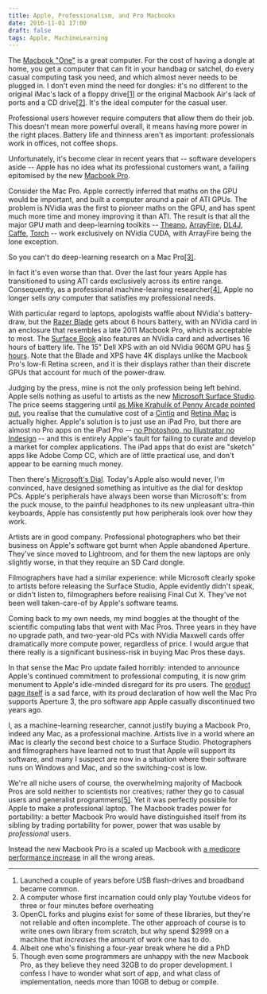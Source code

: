 ```yaml
---
title: Apple, Professionalism, and Pro Macbooks
date: 2016-11-01 17:00
draft: false
tags: Apple, MachineLearning
---
```


The [Macbook "One"](http://www.apple.com/macbook/) is a great computer. For the cost of having a dongle at home, you get a computer that can fit in your handbag or satchel, do every casual computing task you need, and which almost never needs to be plugged in. I don't even mind the need for dongles: it's no different to the original iMac's lack of a floppy drive[[1]](#fn-usb-thumb) or the original Macbook Air's lack of ports and a CD drive[[2]](#fn-air-youtube). It's the ideal computer for the casual user.

Professional users however require computers that allow them do their job. This doesn't mean more powerful overall, it means having more power in the right places. Battery life and thinness aren't as important: professionals work in offices, not coffee shops.

Unfortunately, it's become clear in recent years that -- software developers aside -- Apple has no idea what its professional customers want, a failing epitomised by the new [Macbook Pro](https://www.apple.com/macbook-pro/).

Consider the Mac Pro. Apple correctly inferred that maths on the GPU would be important, and built a computer around a pair of ATI GPUs. The problem is NVidia was the first to pioneer maths on the GPU, and has spent much more time and money improving it than ATI. The result is that all the major GPU math and deep-learning toolkits -- [Theano](http://deeplearning.net/software/theano/), [ArrayFire](http://arrayfire.com),  [DL4J](https://deeplearning4j.org), [Caffe](http://caffe.berkeleyvision.org), [Torch](http://torch.ch) -- work exclusively on NVidia CUDA, with ArrayFire being the lone exception.

So you can't do deep-learning research on a Mac Pro[[3]](#fn-from-scratch).

In fact it's even worse than that. Over the last four years Apple has transitioned to using ATI cards exclusively across its entire range. Consequently, as a professional machine-learning researcher[[4]](#fn-career), Apple no longer sells *any* computer that satisfies my professional needs.

With particular regard to laptops, apologists waffle about NVidia's battery-draw, but the [Razer Blade](http://www.razerzone.com/gaming-systems/razer-blade) gets about 6 hours battery, with an NVidia card in an enclosure that resembles a late 2011 Macbook Pro, which is acceptable to most. The [Surface Book](https://www.microsoft.com/en-us/surface/devices/surface-book) also features an NVidia card and advertises 16 hours of battery life. The 15" Dell XPS with an old NVidia 960M GPU has [5 hours](https://www.engadget.com/2016/04/06/dell-xps-15-review/). Note that the Blade and XPS have 4K displays unlike the Macbook Pro's low-fi Retina screen, and it is their displays rather than their discrete GPUs that account for much of the power-draw.

Judging by the press, mine is not the only profession being left behind. Apple sells nothing as useful to artists as the new [Microsoft Surface Studio](https://www.microsoft.com/en-us/surface/devices/surface-studio). The price seems staggering until [as Mike Krahulik of Penny Arcade pointed out](https://www.penny-arcade.com/news/post/2016/10/26/the-surface-studio), you realise that the cumulative cost of a [Cintiq](http://www.wacom.com/en-us/products/pen-displays) and [Retina iMac](https://www.apple.com/imac) is actually higher. Apple's solution is to just use an iPad Pro, but there are almost no Pro apps on the iPad Pro -- [no Photoshop, no Illustrator no Indesign](http://www.digitalartsonline.co.uk/news/creative-hardware/why-apple-ipad-pro-isnt-right-for-pro-artists-designers-yet/) -- and this is entirely Apple's fault for failing to curate and develop a market for complex applications. The iPad apps that do exist are "sketch" apps like Adobe Comp CC, which are of little practical use, and don't appear to be earning much money.

Then there's [Microsoft's Dial](http://www.wacom.com/en-us/products/pen-displays). Today's Apple also would never, I'm convinced, have designed something as intuitive as the dial for desktop PCs. Apple's peripherals have always been worse than Microsoft's: from the puck mouse, to the painful headphones to its new unpleasant ultra-thin keyboards, Apple has consistently put how peripherals look over how they work.

Artists are in good company. Professional photographers who bet their business on Apple's software got burnt when Apple abandoned Aperture. They've since moved to Lightroom, and for them the new laptops are only slightly worse, in that they require an SD Card dongle.

Filmographers have had a similar experience: while Microsoft clearly spoke to artists before releasing the Surface Studio, Apple evidently didn't speak, or didn't listen to, filmographers before realising Final Cut X. They've not been well taken-care-of by Apple's software teams.

Coming back to my own needs, my mind boggles at the thought of the scientific computing labs that went with Mac Pros. Three years in they have no upgrade path, and two-year-old PCs with NVidia Maxwell cards offer dramatically more compute power, regardless of price. I would argue that there really is a significant business-risk in buying Mac Pros these days.

In that sense the Mac Pro update failed horribly: intended to announce Apple's continued commitment to professional computing, it is now grim monument to Apple's idle-minded disregard for its pro users. The [product page itself](http://www.apple.com/mac-pro/performance/) is a sad farce, with its proud declaration of how well the Mac Pro supports Aperture 3, the pro software app Apple casually discontinued two years ago.

I, as a machine-learning researcher, cannot justify buying a Macbook Pro, indeed any Mac, as a professional machine. Artists live in a world where an iMac is clearly the second best choice to a Surface Studio. Photographers and filmographers have learned not to trust that Apple will support its software, and many I suspect are now in a situation where their software runs on Windows and Mac, and so the switching-cost is low.

We're all niche users of course, the overwhelming majority of Macbook Pros are sold neither to scientists nor creatives; rather they go to casual users and generalist programmers[[5]](#fn-programmers-and-the-pro). Yet it was perfectly possible for Apple to make a professional laptop. The Macbook trades power for portability: a better Macbook Pro would have distinguished itself from its sibling by trading portability for power, power that was usable by *professional* users.

Instead the new Macbook Pro is a scaled up Macbook with [a medicore performance increase](http://arstechnica.com/gadgets/2016/10/amd-radeon-pro-400-series-specs-macbook-pro/) in all the wrong areas.


-----
 1. <a name="fn-usb-thumb" /> Launched a couple of years before USB flash-drives and broadband became common.
 2. <a name="fn-air-youtube" />A computer whose first incarnation could only play Youtube videos for three or four minutes before overheating
 3. <a name="fn-from-scratch" />OpenCL forks and plugins exist for some of these libraries, but they're not reliable and often incomplete. The other approach of course is to write ones own library from scratch, but why spend $2999 on a machine that *increases* the amount of work one has to do.
 4. <a name="fn-career" />Albeit one who's finishing a four-year break where he did a PhD
 5. <a name="fn-programmers-and-the-pro" />Though even some programmers are unhappy with the new Macbook Pro, as they believe they need 32GB to do proper development. I confess I have to wonder what sort of app, and what class of implementation, needs more than 10GB to debug or compile.
 

